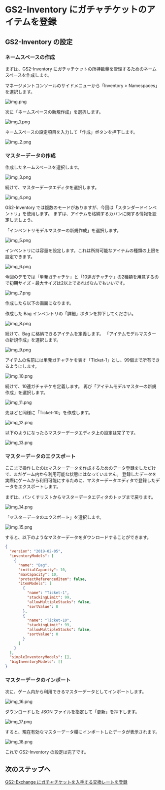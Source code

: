 # GS2-Inventory にガチャチケットのアイテムを登録

## GS2-Inventory の設定

### ネームスペースの作成

まずは、GS2-Inventory にガチャチケットの所持数量を管理するためのネームスペースを作成します。

マネージメントコンソールのサイドメニューから「Inventory > Namespaces」を選択します。

![img.png](img/img.png)

次に「ネームスペースの新規作成」を選択します。

![img_1.png](img/img_1.png)

ネームスペースの設定項目を入力して「作成」ボタンを押下します。

![img_2.png](img/img_2.png)

### マスターデータの作成

作成したネームスペースを選択します。

![img_3.png](img/img_3.png)

続けて、マスターデータエディタを選択します。

![img_4.png](img/img_4.png)

GS2-Inventory では複数のモードがありますが、今回は「スタンダードインベントリ」を使用します。
まずは、アイテムを格納するカバンに関する情報を設定しましょう。

「インベントリモデルマスターの新規作成」を選択します。

![img_5.png](img/img_5.png)

インベントリには容量を設定します。これは所持可能なアイテムの種類の上限を設定できます。

![img_6.png](img/img_6.png)

今回のデモでは「単発ガチャチケ」と「10連ガチャチケ」の2種類を用意するので初期サイズ・最大サイズは2以上であればなんでもいいです。

![img_7.png](img/img_7.png)

作成したら以下の画面になります。

作成した Bag インベントリの「詳細」ボタンを押下してください。

![img_8.png](img/img_8.png)

続けて、Bag に格納できるアイテムを定義します。
「アイテムモデルマスターの新規作成」を選択します。

![img_9.png](img/img_9.png)

アイテムの名前には単発ガチャチケを表す「Ticket-1」とし、99個まで所有できるようにします。

![img_10.png](img/img_10.png)

続けて、10連ガチャチケを定義します。
再び「アイテムモデルマスターの新規作成」を選択します。

![img_11.png](img/img_11.png)

先ほどと同様に「Ticket-10」を作成します。

![img_12.png](img/img_12.png)

以下のようになったらマスターデータエディタ上の設定は完了です。

![img_13.png](img/img_13.png)

### マスターデータのエクスポート

ここまで操作したのはマスターデータを作成するためのデータ登録をしただけで、まだゲーム内から利用可能な状態にはなっていません。
登録したデータを実際にゲームから利用可能にするために、マスターデータエディタで登録したデータをエクスポートします。

まずは、パンくすリストからマスターデータエディタのトップまで戻ります。

![img_14.png](img/img_14.png)

「マスターデータのエクスポート」を選択します。

![img_15.png](img/img_15.png)

すると、以下のようなマスターデータをダウンロードすることができます。

```json
{
  "version": "2019-02-05",
  "inventoryModels": [
    {
      "name": "Bag",
      "initialCapacity": 10,
      "maxCapacity": 10,
      "protectReferencedItem": false,
      "itemModels": [
        {
          "name": "Ticket-1",
          "stackingLimit": 99,
          "allowMultipleStacks": false,
          "sortValue": 0
        },
        {
          "name": "Ticket-10",
          "stackingLimit": 99,
          "allowMultipleStacks": false,
          "sortValue": 0
        }
      ]
    }
  ],
  "simpleInventoryModels": [],
  "bigInventoryModels": []
}
```

### マスターデータのインポート

次に、ゲーム内から利用できるマスターデータとしてインポートします。

![img_16.png](img/img_16.png)

ダウンロードした JSON ファイルを指定して「更新」を押下します。

![img_17.png](img/img_17.png)

すると、現在有効なマスターデータ欄にインポートしたデータが表示されます。

![img_18.png](img/img_18.png)

これで GS2-Inventory の設定は完了です。

## 次のステップへ

[GS2-Exchange にガチャチケットを入手する交換レートを登録](../step0004)